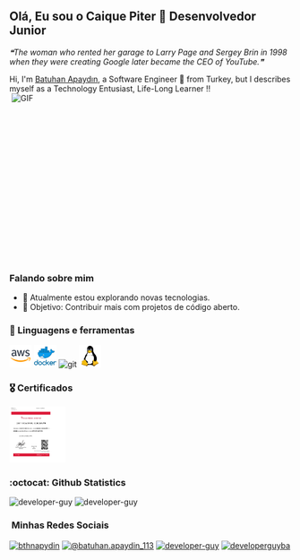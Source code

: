 ## Olá, Eu sou o Caique Piter 👋 Desenvolvedor Junior



<!--STARTS_HERE_QUOTE_README-->
<i>❝The woman who rented her garage to Larry Page and Sergey Brin in 1998 when they were creating Google later became the CEO of YouTube.❞</i>
<!--ENDS_HERE_QUOTE_README-->

Hi, I'm [Batuhan Apaydın](https://linkedin.com/in/bthnapydin), a Software Engineer 🚀 from Turkey, but I describes myself as a Technology Entusiast, Life-Long Learner !! 
<img align="right" alt="GIF" src="https://github.com/developer-guy/developer-guy/blob/master/code.gif?raw=true" width="500" height="320" />

### Falando sobre mim
- 🌱 Atualmente estou explorando novas tecnologias.
- 👻 Objetivo: Contribuir mais com projetos de código aberto.

### 🧰 Linguagens e ferramentas
<p align="left"><img src="https://github.com/github/explore/raw/main/topics/aws/aws.png" alt="aws" width="40" height="40"/> <img src="https://github.com/github/explore/raw/main/topics/docker/docker.png" alt="docker" width="40" height="40"/> <img src="https://www.vectorlogo.zone/logos/git-scm/git-scm-icon.svg" alt="git" width="40" height="40"/> <img src="https://github.com/github/explore/raw/main/topics/linux/linux.png" alt="linux" width="40" height="40"/>
</p>

### 🎖 Certificados
<p align="left"><img src="b6ed3c76bc774fe4c961c316d55f6201iylzWXpFZeS7V4xz-0.png" alt="https://www.credly.com/badges/349777de-9673-444f-a05e-2dbb770768c3/public_url" width="100" height="100"/>
</p>


### :octocat: Github Statistics
<p align="left">
<img  src="https://github-readme-stats.vercel.app/api?username=CaiquePiter&show_icons=true&theme=radical" alt="developer-guy" width="480" height="180" />
<img src="https://github-readme-stats.vercel.app/api/top-langs/?username=CaiquePiter&layout=compact&hide=html&theme=radical" alt="developer-guy"/>
</p>


### <img src="" height="32"></img> Minhas Redes Sociais
<a href="https://www.linkedin.com/in/caique-piter/" target="blank"><img align="center" src="https://img.shields.io/badge/linkedin-%230077B5.svg?&style=for-the-badge&logo=linkedin&logoColor=white" alt="bthnapydin" /></a>
<a href="https://stackoverflow.com/users/22587626/caique-piter" target="blank"><img align="center" src="https://img.shields.io/badge/stack%20%20overflow-grey?style=for-the-badge&logo=stackoverflow" alt="@batuhan.apaydin_113" /></a>
<a href="https://dev.to/developerguy" target="blank"><img align="center" src="https://img.shields.io/badge/dev.to-0A0A0A?style=for-the-badge&logo=dev.to&logoColor=white" alt="developer-guy" /></a>
<a href="https://twitter.com/developerguyba" target="blank"><img align="center" src="https://img.shields.io/badge/Twitter-1DA1F2?style=for-the-badge&logo=twitter&logoColor=white" alt="developerguyba" /></a>
